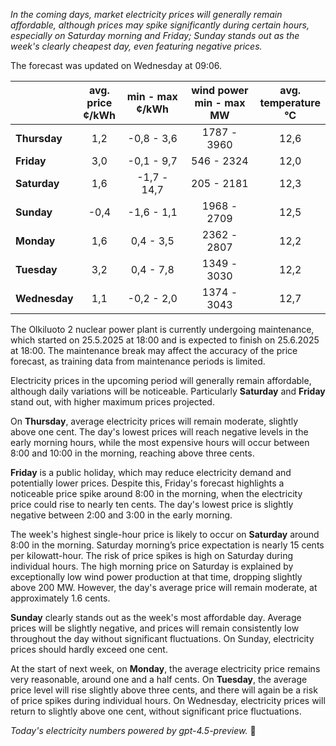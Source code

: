 *In the coming days, market electricity prices will generally remain affordable, although prices may spike significantly during certain hours, especially on Saturday morning and Friday; Sunday stands out as the week's clearly cheapest day, even featuring negative prices.*

The forecast was updated on Wednesday at 09:06.

|        | avg.<br>price<br>¢/kWh | min - max<br>¢/kWh | wind power<br>min - max<br>MW | avg.<br>temperature<br>°C |
|:-------------|:----------------:|:----------------:|:-------------:|:-------------:|
| **Thursday**      | 1,2 | -0,8 - 3,6 | 1787 - 3960 | 12,6 |
| **Friday**    | 3,0 | -0,1 - 9,7 | 546 - 2324 | 12,0 |
| **Saturday**     | 1,6 | -1,7 - 14,7 | 205 - 2181 | 12,3 |
| **Sunday**    | -0,4 | -1,6 - 1,1 | 1968 - 2709 | 12,5 |
| **Monday**    | 1,6 | 0,4 - 3,5 | 2362 - 2807 | 12,2 |
| **Tuesday**      | 3,2 | 0,4 - 7,8 | 1349 - 3030 | 12,2 |
| **Wednesday**  | 1,1 | -0,2 - 2,0 | 1374 - 3043 | 12,7 |

The Olkiluoto 2 nuclear power plant is currently undergoing maintenance, which started on 25.5.2025 at 18:00 and is expected to finish on 25.6.2025 at 18:00. The maintenance break may affect the accuracy of the price forecast, as training data from maintenance periods is limited.

Electricity prices in the upcoming period will generally remain affordable, although daily variations will be noticeable. Particularly **Saturday** and **Friday** stand out, with higher maximum prices projected.

On **Thursday**, average electricity prices will remain moderate, slightly above one cent. The day's lowest prices will reach negative levels in the early morning hours, while the most expensive hours will occur between 8:00 and 10:00 in the morning, reaching above three cents.

**Friday** is a public holiday, which may reduce electricity demand and potentially lower prices. Despite this, Friday's forecast highlights a noticeable price spike around 8:00 in the morning, when the electricity price could rise to nearly ten cents. The day's lowest price is slightly negative between 2:00 and 3:00 in the early morning.

The week's highest single-hour price is likely to occur on **Saturday** around 8:00 in the morning. Saturday morning’s price expectation is nearly 15 cents per kilowatt-hour. The risk of price spikes is high on Saturday during individual hours. The high morning price on Saturday is explained by exceptionally low wind power production at that time, dropping slightly above 200 MW. However, the day's average price will remain moderate, at approximately 1.6 cents.

**Sunday** clearly stands out as the week's most affordable day. Average prices will be slightly negative, and prices will remain consistently low throughout the day without significant fluctuations. On Sunday, electricity prices should hardly exceed one cent.

At the start of next week, on **Monday**, the average electricity price remains very reasonable, around one and a half cents. On **Tuesday**, the average price level will rise slightly above three cents, and there will again be a risk of price spikes during individual hours. On Wednesday, electricity prices will return to slightly above one cent, without significant price fluctuations.

*Today's electricity numbers powered by gpt-4.5-preview.* 🔌
